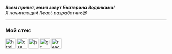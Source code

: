 ___Всем привет, меня зовут Екатерина Водянкина!___
<br>
_Я начинающий React-разработчик😎_

***

### Мой стeк:

<img  alt="html" width="32px" src="https://user-images.githubusercontent.com/100767361/192206038-2b194ea8-765f-452b-869d-5d046e7c44ca.png">
<img alt="css" width="32px" src="https://user-images.githubusercontent.com/100767361/192206269-7955722a-8f0e-46b4-80ef-73dd9e804d19.png">
<img alt="js" width="32px" src="https://user-images.githubusercontent.com/100767361/192206650-69ba588f-090b-45b4-85f0-d108392effbf.png">
<img alt="git" width="32px" src="https://user-images.githubusercontent.com/100767361/192206773-abbd38dd-7dcd-47b9-97de-826bd3a30836.png">
<img alt="react" width="32px" src="https://user-images.githubusercontent.com/100767361/192206913-8dd56161-b169-48e5-a440-12e188f6b5cc.png">


